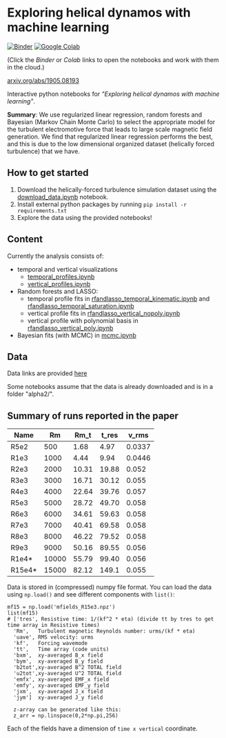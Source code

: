 # Exploring helical dynamos with machine learning
[![Binder][binder-badge]][binder-url]
[![Google Colab][colab-badge]][colab-url]

[binder-badge]: https://mybinder.org/badge.svg
[binder-url]: https://mybinder.org/v2/gh/fnauman/ML_alpha2/master
[colab-badge]: https://colab.research.google.com/assets/colab-badge.svg
[colab-url]: https://colab.research.google.com/github/fnauman/ML_alpha2/blob/master/

<!--https://colab.research.google.com/github/fnauman/ML_alpha2/blob/master/vertical_profiles.ipynb -->

(Click the *Binder* or *Colab* links to open the notebooks and work with them in the cloud.)

[arxiv.org/abs/1905.08193](https://arxiv.org/abs/1905.08193)

Interactive python notebooks for *"Exploring helical dynamos with machine learning"*.

**Summary**: We use regularized linear regression, random forests and Bayesian (Markov Chain Monte Carlo) to select the appropriate model for the turbulent electromotive force that leads to large scale magnetic field generation. We find that regularized linear regression performs the best, and this is due to the low dimensional organized dataset (helically forced turbulence) that we have.

## How to get started

1) Download the helically-forced turbulence simulation dataset using the [download_data.ipynb](download_data.ipynb) notebook. 
2) Install external python packages by running `pip install -r requirements.txt`
3) Explore the data using the provided notebooks!

## Content

Currently the analysis consists of:
- temporal and vertical visualizations
   - [temporal_profiles.ipynb](temporal_profiles,ipynb)
   - [vertical_profiles.ipynb](vertical_profiles.ipynb)
- Random forests and LASSO:
   - temporal profile fits in [rfandlasso_temporal_kinematic.ipynb](rfandlasso_temporal_kinematic.ipynb)
   and [rfandlasso_temporal_saturation.ipynb](rfandlasso_temporal_saturation.ipynb)
   - vertical profile fits in [rfandlasso_vertical_nopoly.ipynb](rfandlasso_vertical_nopoly.ipynb)
   - vertical profile with polynomial basis in [rfandlasso_vertical_poly.ipynb](rfandlasso_vertical_poly.ipynb)
- Bayesian fits (with MCMC) in [mcmc.ipynb](mcmc.ipynb)


## Data 

Data links are provided [here](download_data.ipynb)

Some notebooks assume that the data is already downloaded and is in a folder "alpha2/". 

## Summary of runs reported in the paper

 Name | Rm   | Rm_t   | t_res  | v_rms
 -----|------|--------|--------|-------|
 R5e2 | 500  | 1.68   | 4.97   | 0.0337 
 R1e3 | 1000 |  4.44  | 9.94   | 0.0446
 R2e3 | 2000 | 10.31  | 19.88  | 0.052 
 R3e3 | 3000 | 16.71  | 30.12  | 0.055
 R4e3 | 4000 | 22.64  | 39.76  | 0.057 
 R5e3 | 5000 | 28.72  | 49.70  | 0.058 
 R6e3 | 6000 | 34.61  | 59.63  | 0.058  
 R7e3 | 7000 | 40.41  | 69.58  | 0.058 
 R8e3 | 8000 | 46.22  | 79.52  | 0.058 
 R9e3 | 9000 | 50.16  | 89.55  | 0.056 
 R1e4* | 10000 | 55.79 | 99.40 | 0.056 
 R15e4* | 15000 | 82.12 | 149.1 | 0.055 
 
 Data is stored in (compressed) numpy file format. You can load the data using `np.load()` and see different components with `list()`:
 ```
mf15 = np.load('mfields_R15e3.npz')
list(mf15)
# ['tres', Resistive time: 1/(kf^2 * eta) (divide tt by tres to get time array in Resistive times)
   'Rm',   Turbulent magnetic Reynolds number: urms/(kf * eta)
   'uave', RMS velocity: urms
   'kf',   Forcing wavemode
   'tt',   Time array (code units)
   'bxm',  xy-averaged B_x field
   'bym',  xy-averaged B_y field
   'b2tot',xy-averaged B^2 TOTAL field
   'u2tot',xy-averaged U^2 TOTAL field
   'emfx', xy-averaged EMF_x field
   'emfy', xy-averaged EMF_y field
   'jxm',  xy-averaged J_x field
   'jym']  xy-averaged J_y field
   
   z-array can be generated like this:
   z_arr = np.linspace(0,2*np.pi,256)
```
Each of the fields have a dimension of `time x vertical` coordinate.
